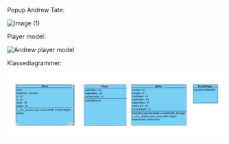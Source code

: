 Popup Andrew Tate:

<img width="302" alt="image (1)" src="https://github.com/Trlton/1ProgProjektGame/assets/124626087/83f3a561-cdd2-499d-936c-106426e9700c">



Player model:

<img width="158" alt="Andrew player model" src="https://github.com/Trlton/1ProgProjektGame/assets/124626087/8f7208f2-f038-4dee-ab9e-0d92b013793f">


Klassediagrammer:

<img alt="Class diagram" src="https://github.com/Trlton/1ProgProjektGame/blob/main/class%20diagram.png">
